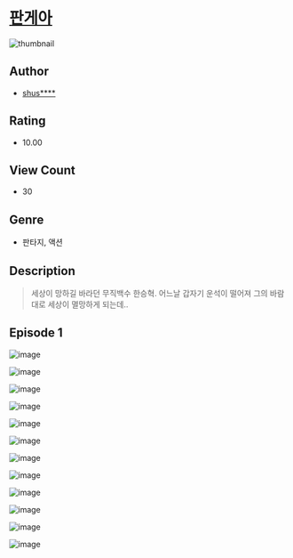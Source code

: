 # [판게아](https://comic.naver.com/challenge/list?titleId=811311)
![thumbnail](https://image-comic.pstatic.net/user_contents_data/challenge_comic/2023/05/25/359249/upload_3918525546616665656_480x623.jpeg)

## Author
- [shus****](https://comic.naver.com/artistTitle?id=359249)

## Rating
- 10.00

## View Count
- 30

## Genre
- 판타지, 액션

## Description
> 세상이 망하길 바라던 무직백수 한승혁. 어느날 갑자기 운석이 떨어져 그의 바람대로 세상이 멸망하게 되는데..


## Episode 1
![image](https://image-comic.pstatic.net/user_contents_data/challenge_comic/2023/05/25/359249/upload_3617288128394506852.jpeg)

![image](https://image-comic.pstatic.net/user_contents_data/challenge_comic/2023/05/25/359249/upload_3761126054742352944.jpeg)

![image](https://image-comic.pstatic.net/user_contents_data/challenge_comic/2023/05/25/359249/upload_4063764607388706359.jpeg)

![image](https://image-comic.pstatic.net/user_contents_data/challenge_comic/2023/05/25/359249/upload_7089899699136901688.jpeg)

![image](https://image-comic.pstatic.net/user_contents_data/challenge_comic/2023/05/25/359249/upload_3979271546219017777.jpeg)

![image](https://image-comic.pstatic.net/user_contents_data/challenge_comic/2023/05/25/359249/upload_7076669459631727157.jpeg)

![image](https://image-comic.pstatic.net/user_contents_data/challenge_comic/2023/05/25/359249/upload_7293924161089528628.jpeg)

![image](https://image-comic.pstatic.net/user_contents_data/challenge_comic/2023/05/25/359249/upload_7292560586282776375.jpeg)

![image](https://image-comic.pstatic.net/user_contents_data/challenge_comic/2023/05/25/359249/upload_4120848841676186161.jpeg)

![image](https://image-comic.pstatic.net/user_contents_data/challenge_comic/2023/05/25/359249/upload_4049636811489830451.jpeg)

![image](https://image-comic.pstatic.net/user_contents_data/challenge_comic/2023/05/25/359249/upload_7147828576511930978.jpeg)

![image](https://image-comic.pstatic.net/user_contents_data/challenge_comic/2023/05/25/359249/upload_7306074675160037175.jpeg)
